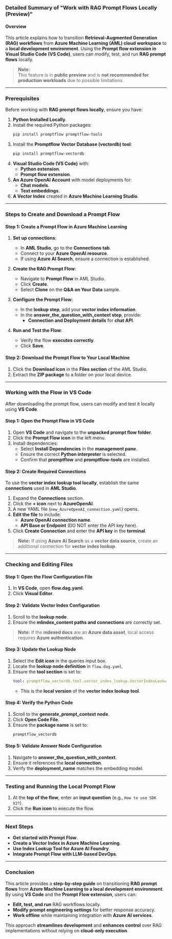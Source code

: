 ### **Detailed Summary of "Work with RAG Prompt Flows Locally (Preview)"**

#### **Overview**

This article explains how to transition **Retrieval-Augmented Generation (RAG) workflows** from **Azure Machine Learning (AML) cloud workspace** to a **local development environment**. Using the **Prompt flow extension in Visual Studio Code (VS Code)**, users can modify, test, and run **RAG prompt flows** locally.

> **Note:**  
> This feature is in **public preview** and is **not recommended for production workloads** due to possible limitations.

---

### **Prerequisites**

Before working with **RAG prompt flows locally**, ensure you have:

1. **Python Installed Locally**.
2. Install the required Python packages:
   ```sh
   pip install promptflow promptflow-tools
   ```
3. Install the **Promptflow Vector Database (vectordb) tool**:
   ```sh
   pip install promptflow-vectordb
   ```
4. **Visual Studio Code (VS Code)** with:
   - **Python extension**.
   - **Prompt flow extension**.
5. **An Azure OpenAI Account** with model deployments for:
   - **Chat models**.
   - **Text embeddings**.
6. **A Vector Index** created in **Azure Machine Learning Studio**.

---

### **Steps to Create and Download a Prompt Flow**

#### **Step 1: Create a Prompt Flow in Azure Machine Learning**

1. **Set up connections**:
   - In **AML Studio**, go to the **Connections tab**.
   - Connect to your **Azure OpenAI resource**.
   - If using **Azure AI Search**, ensure a connection is established.
2. **Create the RAG Prompt Flow**:

   - Navigate to **Prompt Flow** in AML Studio.
   - Click **Create**.
   - Select **Clone** on the **Q&A on Your Data** sample.

3. **Configure the Prompt Flow**:

   - In the **lookup step**, add your **vector index information**.
   - In the **answer_the_question_with_context step**, provide:
     - **Connection and Deployment details** for **chat API**.

4. **Run and Test the Flow**:
   - Verify the flow **executes correctly**.
   - Click **Save**.

#### **Step 2: Download the Prompt Flow to Your Local Machine**

1. Click the **Download icon** in the **Files section** of the AML Studio.
2. Extract the **ZIP package** to a folder on your local device.

---

### **Working with the Flow in VS Code**

After downloading the prompt flow, users can modify and test it locally using **VS Code**.

#### **Step 1: Open the Prompt Flow in VS Code**

1. Open **VS Code** and navigate to the **unpacked prompt flow folder**.
2. Click the **Prompt Flow icon** in the left menu.
3. Install dependencies:
   - Select **Install Dependencies** in the **management pane**.
   - Ensure the correct **Python interpreter** is selected.
   - Confirm that **promptflow** and **promptflow-tools** are installed.

#### **Step 2: Create Required Connections**

To use the **vector index lookup tool locally**, establish the same **connections** used in **AML Studio**.

1. Expand the **Connections** section.
2. Click the **+ icon** next to **AzureOpenAI**.
3. A new YAML file (`new_AzureOpenAI_connection.yaml`) opens.
4. **Edit the file** to include:
   - **Azure OpenAI connection name**.
   - **API Base or Endpoint** (DO NOT enter the API key here).
5. Click **Create Connection** and enter the **API key** in the **terminal**.

> **Note:** If using **Azure AI Search** as a **vector data source**, create an additional connection for **vector index lookup**.

---

### **Checking and Editing Files**

#### **Step 1: Open the Flow Configuration File**

1. In **VS Code**, open **flow.dag.yaml**.
2. Click **Visual Editor**.

#### **Step 2: Validate Vector Index Configuration**

1. Scroll to the **lookup node**.
2. Ensure the **mlindex_content paths and connections** are correctly set.

> **Note:** If the **indexed docs** are an **Azure data asset**, local access requires **Azure authentication**.

#### **Step 3: Update the Lookup Node**

1. Select the **Edit icon** in the queries input box.
2. Locate the **lookup node definition** in `flow.dag.yaml`.
3. Ensure the **tool section** is set to:
   ```yaml
   tool: promptflow_vectordb.tool.vector_index_lookup.VectorIndexLookup.search
   ```
   - This is the **local version** of the **vector index lookup tool**.

#### **Step 4: Verify the Python Code**

1. Scroll to the **generate_prompt_context node**.
2. Click **Open Code File**.
3. Ensure the **package name** is set to:
   ```python
   promptflow_vectordb
   ```

#### **Step 5: Validate Answer Node Configuration**

1. Navigate to **answer_the_question_with_context**.
2. Ensure it references the **local connection**.
3. Verify the **deployment_name** matches the embedding model.

---

### **Testing and Running the Local Prompt Flow**

1. At the **top of the flow**, enter an **input question** (e.g., `How to use SDK V2?`).
2. Click the **Run icon** to execute the flow.

---

### **Next Steps**

- **Get started with Prompt Flow**.
- **Create a Vector Index in Azure Machine Learning**.
- **Use Index Lookup Tool for Azure AI Foundry**.
- **Integrate Prompt Flow with LLM-based DevOps**.

---

### **Conclusion**

This article provides a **step-by-step guide** on transitioning **RAG prompt flows** from **Azure Machine Learning to a local development environment**.  
By using **VS Code** and the **Prompt Flow extension**, users can:

- **Edit, test, and run** RAG workflows locally.
- **Modify prompt engineering settings** for better response accuracy.
- **Work offline** while maintaining integration with **Azure AI services**.

This approach **streamlines development** and **enhances control** over RAG implementations without relying on **cloud-only execution**.

